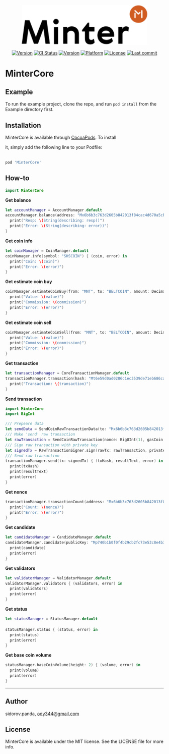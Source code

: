 <p align="center" background="black"><img src="minter-logo.svg" width="400"></p>

<p align="center">
<a href="https://github.com/MinterTeam/minter-ios-core/releases/latest"><img src="https://img.shields.io/github/tag/MinterTeam/minter-ios-core.svg" alt="Version"></a>
<a href="https://travis-ci.org/MinterTeam/minter-ios-core"><img src="http://img.shields.io/travis/MinterTeam/minter-ios-core.svg?style=flat" alt="CI Status"></a> 
<a href="http://cocoapods.org/pods/MinterCore"><img src="https://img.shields.io/cocoapods/v/MinterCore.svg?style=flat" alt="Version"></a>
<a href="http://cocoapods.org/pods/MinterCore"><img src="https://img.shields.io/cocoapods/p/MinterCore.svg?style=flat" alt="Platform"></a>
<a href="https://github.com/MinterTeam/minter-ios-core/blob/master/LICENSE"><img src="https://img.shields.io/github/license/MinterTeam/minter-ios-core.svg" alt="License"></a>
<a href="https://github.com/MinterTeam/minter-ios-core/commits/master"><img src="https://img.shields.io/github/last-commit/MinterTeam/minter-ios-core.svg" alt="Last commit"></a>
</p>

# MinterCore

## Example

To run the example project, clone the repo, and run `pod install` from the Example directory first.

## Installation


MinterCore is available through [CocoaPods](http://cocoapods.org). To install

it, simply add the following line to your Podfile:


```ruby

pod 'MinterCore'

```

## How-to

```swift
import MinterCore
```

**Get balance**
```swift
let accountManager = AccountManager.default
accountManager.balance(address: "Mx6b6b3c763d2605b842013f84cac4d670a5cb463d") { (resp, error) in
  print("Resp: \(String(describing: resp))")
  print("Error: \(String(describing: error))")
}
```
**Get coin info**
```swift
let coinManager = CoinManager.default
coinManager.info(symbol: "SHSCOIN") { (coin, error) in
  print("Coin: \(coin)")
  print("Error: \(error)")
}
```

**Get estimate coin buy**
```swift
coinManager.estimateCoinBuy(from: "MNT", to: "BELTCOIN", amount: Decimal(string: "10000000000000")!) { (value, commission, error) in
  print("Value: \(value)")
  print("Commission: \(commission)")
  print("Error: \(error)")
}
```

**Get estimate coin sell**
```swift
coinManager.estimateCoinSell(from: "MNT", to: "BELTCOIN", amount: Decimal(string: "10000000000000")!) { (value, commission, error) in
  print("Value: \(value)")
  print("Commission: \(commission)")
  print("Error: \(error)")
}
```

**Get transaction**
```swift
let transactionManager = CoreTransactionManager.default
transactionManager.transaction(hash: "Mt6e59d0ad0286c1ec3539de71eb686cad42e7c741") { (transaction, error) in
  print("Transaction: \(transaction)")
}
```

**Send transaction**
```swift
import MinterCore
import BigInt
```
```swift
/// Prepeare data
let sendData = SendCoinRawTransactionData(to: "Mx6b6b3c763d2605b842013f84cac4d670a5cb463d", value: BigUInt(decimal: 1 * TransactionCoinFactorDecimal)!, coin: "MNT").encode()
/// Make 'send' raw transaction
let rawTransaction = SendCoinRawTransaction(nonce: BigUInt(1), gasCoin: "MNT", data: sendData!)
/// Sign raw transaction with private key
let signedTx = RawTransactionSigner.sign(rawTx: rawTransaction, privateKey: "8da1c947b489399a5b07b6bd3d9bb41f7647bb01a28303431b6993a8092f0bed")!
/// Send raw transaction
transactionManager.send(tx: signedTx) { (txHash, resultText, error) in
  print(txHash)
  print(resultText)
  print(error)
}
```

**Get nonce**
```swift
transactionManager.transactionCount(address: "Mx6b6b3c763d2605b842013f84cac4d670a5cb463d") { (nonce, error) in
  print("Count: \(nonce)")
  print("Error: \(error)")
}
```

**Get candidate**
```swift
let candidateManager = CandidateManager.default
candidateManager.candidate(publicKey: "Mp740b1b0f0f4b29cb2fc73e53c8e4b34966a89a97d4e1b86903db6ca2cc1c1596") { (candidate, error) in
  print(candidate)
  print(error)
}
```

**Get validators**
```swift
let validatorManager = ValidatorManager.default
validatorManager.validators { (validators, error) in
  print(validators)
  print(error)			
}
```

**Get status**
```swift
let statusManager = StatusManager.default

statusManager.status { (status, error) in
  print(status)
  print(error)
}
```

**Get base coin volume**
```swift
statusManager.baseCoinVolume(height: 2) { (volume, error) in
  print(volume)
  print(error)
}
```

****

## Author

sidorov.panda, ody344@gmail.com


## License


MinterCore is available under the MIT license. See the LICENSE file for more info.
